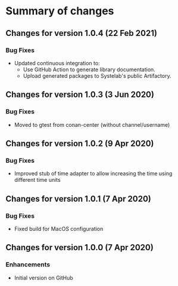 # Summary of changes

## Changes for version 1.0.4 (22 Feb 2021)

### Bug Fixes

- Updated continuous integration to:
  - Use GitHub Action to generate library documentation.
  - Upload generated packages to Systelab's public Artifactory.


## Changes for version 1.0.3 (3 Jun 2020)

### Bug Fixes

- Moved to gtest from conan-center (without channel/username)


## Changes for version 1.0.2 (9 Apr 2020)

### Bug Fixes

- Improved stub of time adapter to allow increasing the time using different time units


## Changes for version 1.0.1 (7 Apr 2020)

### Bug Fixes

- Fixed build for MacOS configuration


## Changes for version 1.0.0 (7 Apr 2020)

### Enhancements

- Initial version on GitHub

